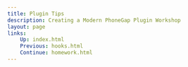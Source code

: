 ```yaml
---
title: Plugin Tips
description: Creating a Modern PhoneGap Plugin Workshop
layout: page
links:
    Up: index.html
    Previous: hooks.html
    Continue: homework.html
---
```

